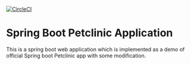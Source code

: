 [![CircleCI](https://dl.circleci.com/status-badge/img/gh/mrdevsam/SBPetCinicApp/tree/master.svg?style=svg&circle-token=94b1120221d0a91cba1a1532a3c04ad0f70d8329)](https://dl.circleci.com/status-badge/redirect/gh/mrdevsam/SBPetCinicApp/tree/master)

# Spring Boot Petclinic Application

This is a spring boot web application which is implemented as a demo of official Spring boot Petclinic app with some modification.
